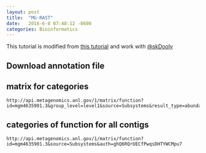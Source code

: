 ```yaml
---
layout: post
title:  "MG-RAST"
date:   2016-6-8 07:48:12 -0600
categories: Bioinformatics
---
```


This tutorial is modified from [this tutorial](http://adina-howe.readthedocs.io/en/latest/mgrast/index.html) and work with [@skDooly](https://github.com/skDooley)

## Download annotation file

## matrix for categories
```
http://api.metagenomics.anl.gov/1/matrix/function?id=mgm4635901.3&group_level=level1&source=Subsystems&result_type=abundance&auth=ghQ6RQrUECfPwqsDHTYWCMpu7
```
## categories of function for all contigs
```
http://api.metagenomics.anl.gov/1/matrix/function?id=mgm4635901.3&source=Subsystems&auth=ghQ6RQrUECfPwqsDHTYWCMpu7
```
